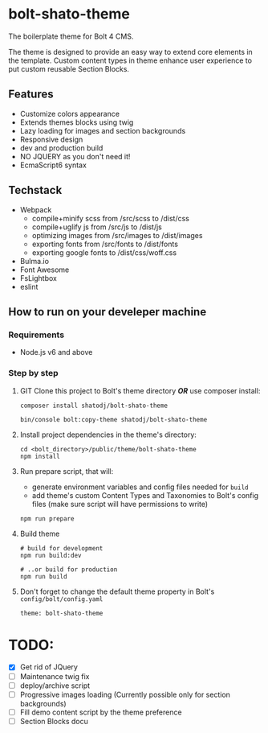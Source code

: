 # bolt-shato-theme
The boilerplate theme for Bolt 4 CMS.

The theme is designed to provide an easy way to extend core elements in the template. Custom content types in theme enhance user experience to put custom reusable Section Blocks.

## Features
- Customize colors appearance
- Extends themes blocks using twig
- Lazy loading for images and section backgrounds
- Responsive design
- dev and production build
- NO JQUERY as you don't need it!
- EcmaScript6 syntax

## Techstack
- Webpack
    - compile+minify scss from /src/scss to /dist/css
    - compile+uglify js from /src/js to /dist/js
    - optimizing images from /src/images to /dist/images
    - exporting fonts from /src/fonts to /dist/fonts
    - exporting google fonts to /dist/css/woff.css
- Bulma.io
- Font Awesome
- FsLightbox
- eslint

## How to run on your develeper machine

### Requirements
- Node.js v6 and above

### Step by step

1. GIT Clone this project to Bolt's theme directory ***OR*** use composer install:

    ```
    composer install shatodj/bolt-shato-theme

    bin/console bolt:copy-theme shatodj/bolt-shato-theme
    ```

1. Install project dependencies in the theme's directory:

    ```
    cd <bolt_directory>/public/theme/bolt-shato-theme
    npm install 
    ```

1. Run prepare script, that will:
    - generate environment variables and config files needed for `build`
    - add theme's custom Content Types and Taxonomies to Bolt's config files (make sure script will have permissions to write)

    ```
    npm run prepare
    ```

1. Build theme

    ```
    # build for development
    npm run build:dev

    # ..or build for production
    npm run build
    ```

 1. Don't forget to change the default theme property in Bolt's `config/bolt/config.yaml`

    ```
    theme: bolt-shato-theme
    ```

# TODO:
- [x] Get rid of JQuery
- [ ] Maintenance twig fix
- [ ] deploy/archive script
- [ ] Progressive images loading (Currently possible only for section backgrounds)
- [ ] Fill demo content script by the theme preference
- [ ] Section Blocks docu